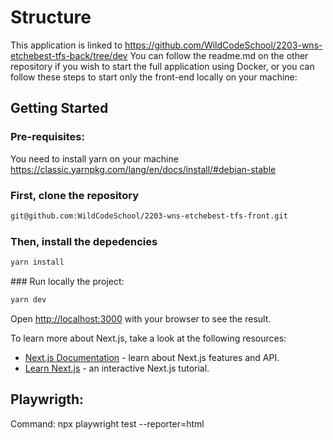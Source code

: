 # Structure
This application is linked to https://github.com/WildCodeSchool/2203-wns-etchebest-tfs-back/tree/dev
You can follow the readme.md on the other repository if you wish to start the full application using Docker, or you can follow these steps to start only the front-end locally on your machine:

## Getting Started

### Pre-requisites:
You need to install yarn on your machine https://classic.yarnpkg.com/lang/en/docs/install/#debian-stable

### First, clone the repository

```bash
git@github.com:WildCodeSchool/2203-wns-etchebest-tfs-front.git
```
### Then, install the depedencies
```bash
yarn install
```
### Run locally the project:
```bash
yarn dev
```

Open [http://localhost:3000](http://localhost:3000) with your browser to see the result.


To learn more about Next.js, take a look at the following resources:

- [Next.js Documentation](https://nextjs.org/docs) - learn about Next.js features and API.
- [Learn Next.js](https://nextjs.org/learn) - an interactive Next.js tutorial.


## Playwrigth:

Command:
npx playwright test --reporter=html
